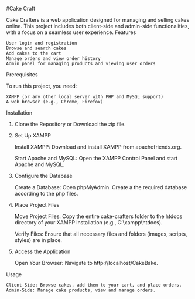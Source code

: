 
#Cake Craft

Cake Crafters is a web application designed for managing and selling cakes online. This project includes both client-side and admin-side functionalities, with a focus on a seamless user experience.
Features

    User login and registration
    Browse and search cakes
    Add cakes to the cart
    Manage orders and view order history
    Admin panel for managing products and viewing user orders

Prerequisites

To run this project, you need:

    XAMPP (or any other local server with PHP and MySQL support)
    A web browser (e.g., Chrome, Firefox)

Installation
1. Clone the Repository
        or
   Download the zip file.

2. Set Up XAMPP

    Install XAMPP: Download and install XAMPP from apachefriends.org.

    Start Apache and MySQL: Open the XAMPP Control Panel and start Apache and MySQL.

3. Configure the Database

    Create a Database:
        Open phpMyAdmin.
        Create a the required database according to the php files.

    
4. Place Project Files

    Move Project Files:
        Copy the entire cake-crafters folder to the htdocs directory of your XAMPP installation (e.g., C:\xampp\htdocs).

    Verify Files:
        Ensure that all necessary files and folders (images, scripts, styles) are in place.

5. Access the Application

    Open Your Browser:
        Navigate to http://localhost/CakeBake.



Usage

    Client-Side: Browse cakes, add them to your cart, and place orders.
    Admin-Side: Manage cake products, view and manage orders.